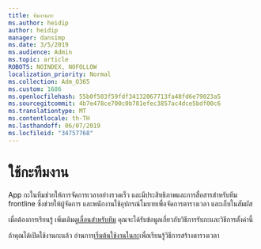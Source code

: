 ```yaml
---
title: ทีมงานกะ
ms.author: heidip
author: heidip
manager: dansimp
ms.date: 3/5/2019
ms.audience: Admin
ms.topic: article
ROBOTS: NOINDEX, NOFOLLOW
localization_priority: Normal
ms.collection: Adm_O365
ms.custom: 1686
ms.openlocfilehash: 55b0f503f59fdf34132067713fa48fd6e79023a5
ms.sourcegitcommit: 4b7e478ce700c0b781efec3857ac4dce5bdf00c6
ms.translationtype: MT
ms.contentlocale: th-TH
ms.lasthandoff: 06/07/2019
ms.locfileid: "34757768"
---
```

# <a name="using-teams-shifts"></a>ใช้กะทีมงาน

App กะในทีมช่วยให้การจัดการเวลาอย่างรวดเร็ว และมีประสิทธิภาพและการสื่อสารสำหรับทีม frontline ซึ่งช่วยให้ผู้จัดการ และพนักงานใช้อุปกรณ์โมบายเพื่อจัดการตารางเวลา และเก็บในสัมผัส

เมื่อต้องการเรียนรู้ เพิ่มเติมดู[เลื่อนสำหรับทีม](https://docs.microsoft.com/en-us/microsoftteams/expand-teams-across-your-org/shifts-for-teams-landing-page) คุณจะได้รับข้อมูลเกี่ยวกับวิธีการรับกะและวิธีการตั้งค่านี้

ถ้าคุณได้เปิดใช้งานกะแล้ว อ่านการ[เริ่มต้นใช้งานในกะ](https://support.office.com/en-us/article/get-started-in-shifts-5f3e30d8-1821-4904-be26-c3cd25a497d6)เพื่อเรียนรู้วิธีการสร้างตารางเวลา

